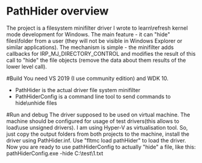 # PathHider overview
The project is a filesystem minifilter driver I wrote to learn\refresh kernel mode development for Windows. The main feature - it can "hide" files\folder from a user (they will not be visible in Windows Explorer or similar applications). 
The mechanism is simple - the minifilter adds callbacks for IRP_MJ_DIRECTORY_CONTROL and modifies the result of this call to "hide" the file objects (remove the data about them results of the lower level call).

#Build
You need VS 2019 (I use community edition) and WDK 10. 
- PathHider is the actual driver file system minifilter
- PathHiderConfig is a command line tool to send commands to hide\unhide files

#Run and debug
The driver supposed to be used on virtual machine. The machine should be configured for usage of test drivers(this allows to load\use unsigned drivers). 
I am using Hyper-V as virtualisation tool. So, just copy the output folders from both projects to the machine, install the driver using PathHider.inf. 
Use "fltmc load pathHider" to load the driver. Now you are ready to use pathHiderConfig to actually "hide" a file, like this:
pathHiderConfig.exe -hide C:\test\1.txt

